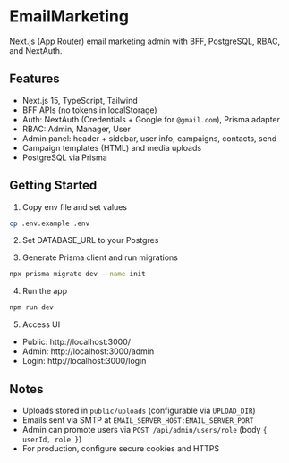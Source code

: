 # EmailMarketing

Next.js (App Router) email marketing admin with BFF, PostgreSQL, RBAC, and NextAuth.

## Features
- Next.js 15, TypeScript, Tailwind
- BFF APIs (no tokens in localStorage)
- Auth: NextAuth (Credentials + Google for `@gmail.com`), Prisma adapter
- RBAC: Admin, Manager, User
- Admin panel: header + sidebar, user info, campaigns, contacts, send
- Campaign templates (HTML) and media uploads
- PostgreSQL via Prisma

## Getting Started
1. Copy env file and set values
```bash
cp .env.example .env
```

2. Set DATABASE_URL to your Postgres

3. Generate Prisma client and run migrations
```bash
npx prisma migrate dev --name init
```

4. Run the app
```bash
npm run dev
```

5. Access UI
- Public: http://localhost:3000/
- Admin: http://localhost:3000/admin
- Login: http://localhost:3000/login

## Notes
- Uploads stored in `public/uploads` (configurable via `UPLOAD_DIR`)
- Emails sent via SMTP at `EMAIL_SERVER_HOST:EMAIL_SERVER_PORT`
- Admin can promote users via `POST /api/admin/users/role` (body `{ userId, role }`)
- For production, configure secure cookies and HTTPS
